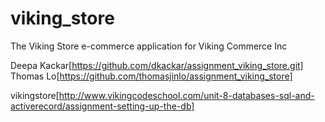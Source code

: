 viking_store
============

The Viking Store e-commerce application for Viking Commerce Inc

Deepa Kackar[https://github.com/dkackar/assignment_viking_store.git]
Thomas Lo[https://github.com/thomasjinlo/assignment_viking_store]

vikingstore[http://www.vikingcodeschool.com/unit-8-databases-sql-and-activerecord/assignment-setting-up-the-db]
